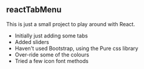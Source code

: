 ## reactTabMenu

This is just a small project to play around with React.

- Initially just adding some tabs
- Added sliders
- Haven't used Bootstrap, using the Pure css library
- Over-ride some of the colours
- Tried a few icon font methods
